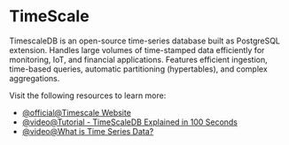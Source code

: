 # TimeScale

TimescaleDB is an open-source time-series database built as PostgreSQL extension. Handles large volumes of time-stamped data efficiently for monitoring, IoT, and financial applications. Features efficient ingestion, time-based queries, automatic partitioning (hypertables), and complex aggregations.

Visit the following resources to learn more:

- [@official@Timescale Website](https://www.timescale.com/)
- [@video@Tutorial - TimeScaleDB Explained in 100 Seconds](https://www.youtube.com/watch?v=69Tzh_0lHJ8)
- [@video@What is Time Series Data?](https://www.youtube.com/watch?v=Se5ipte9DMY)